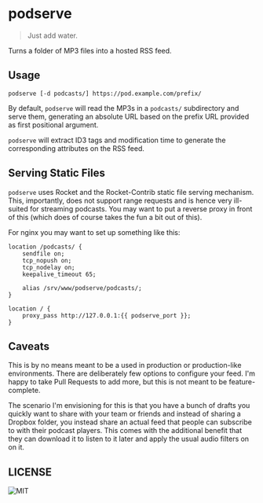 # podserve

> Just add water.

Turns a folder of MP3 files into a hosted RSS feed.

## Usage

```
podserve [-d podcasts/] https://pod.example.com/prefix/
```

By default, `podserve` will read the MP3s in a `podcasts/` subdirectory
and serve them, generating an absolute URL based on the prefix URL
provided as first positional argument.

`podserve` will extract ID3 tags and modification time to generate
the corresponding attributes on the RSS feed.

## Serving Static Files

`podserve` uses Rocket and the Rocket-Contrib static file serving mechanism.
This, importantly, does not support range requests and is hence very ill-suited
for streaming podcasts. You may want to put a reverse proxy in front of this
(which does of course takes the fun a bit out of this).

For nginx you may want to set up something like this:

```nginx
location /podcasts/ {
    sendfile on;
    tcp_nopush on;
    tcp_nodelay on;
    keepalive_timeout 65;

    alias /srv/www/podserve/podcasts/;
}

location / {
    proxy_pass http://127.0.0.1:{{ podserve_port }};
}
```

## Caveats

This is by no means meant to be a used in production or production-like
environments. There are deliberately few options to configure your feed.
I'm happy to take Pull Requests to add more, but this is not meant to be
feature-complete.

The scenario I'm envisioning for this is that you have a bunch of drafts
you quickly want to share with your team or friends and instead of sharing
a Dropbox folder, you instead share an actual feed that people can subscribe
to with their podcast players. This comes with the additional benefit that
they can download it to listen to it later and apply the usual audio filters
on on it.

## LICENSE

![MIT](/LICENSE)
